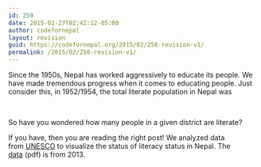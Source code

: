 ```yaml
---
id: 259
date: 2015-02-27T02:42:12-05:00
author: codefornepal
layout: revision
guid: https://codefornepal.org/2015/02/258-revision-v1/
permalink: /2015/02/258-revision-v1/
---
```

Since the 1950s, Nepal has worked aggressively to educate its people. We have made tremendous progress when it comes to educating people. Just consider this, in 1952/1954, the total literate population in Nepal was

&nbsp;

So have you wondered how many people in a given district are literate?

If you have, then you are reading the right post! We analyzed data from <a href="http://www.unesco.org/new/en/unesco/about-us/who-we-are/introducing-unesco/" target="_blank">UNESCO</a> to visualize the status of literacy status in Nepal. The <a href="http://unesdoc.unesco.org/images/0022/002276/227683e.pdf" target="_blank">data</a> (pdf) is from 2013.

&nbsp;

&nbsp;